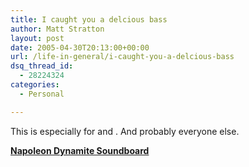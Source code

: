 ```yaml
---
title: I caught you a delcious bass
author: Matt Stratton
layout: post
date: 2005-04-30T20:13:00+00:00
url: /life-in-general/i-caught-you-a-delcious-bass
dsq_thread_id:
  - 28224324
categories:
  - Personal

---
```

This is especially for and . And probably everyone else.

[**Napoleon Dynamite Soundboard**][1]

 [1]: https://www.albinoblacksheep.com/flash/ndsound.php